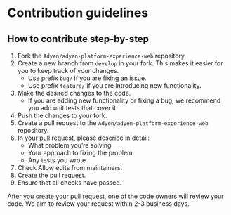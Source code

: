 # Contribution guidelines

## How to contribute step-by-step

1. Fork the `Adyen/adyen-platform-experience-web` repository.
2. Create a new branch from `develop` in your fork. This makes it easier for you to keep track of your changes.
   * Use prefix `bug/` if you are fixing an issue.
   * Use prefix `feature/` if you are introducing new functionality.
3. Make the desired changes to the code.
   * If you are adding new functionality or fixing a bug, we recommend you add unit tests that cover it.
4. Push the changes to your fork.
5. Create a pull request to the `Adyen/adyen-platform-experience-web` repository.
6. In your pull request, please describe in detail:
   * What problem you’re solving
   * Your approach to fixing the problem
   * Any tests you wrote
7. Check Allow edits from maintainers.
8. Create the pull request.
9. Ensure that all checks have passed.

After you create your pull request, one of the code owners will review your code.
We aim to review your request within 2-3 business days.
